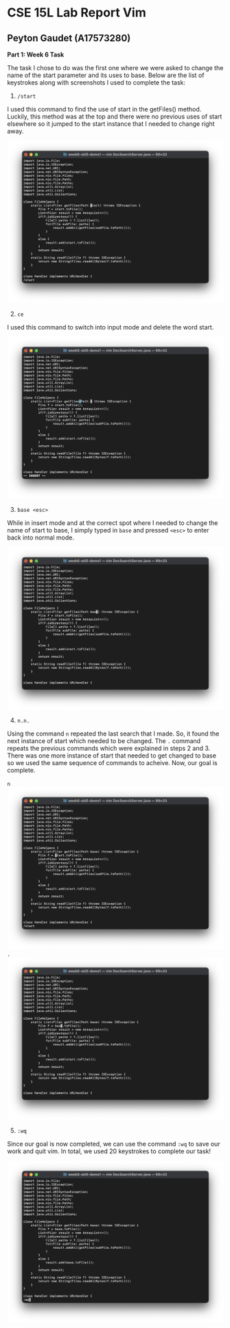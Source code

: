 # CSE 15L Lab Report Vim
## Peyton Gaudet (A17573280)

**Part 1: Week 6 Task**

The task I chose to do was the first one where we were asked to change the name of the start parameter and its uses to base. Below are the list of keystrokes along with screenshots I used to complete the task:

1. `/start`

I used this command to find the use of start in the getFiles() method. Luckily, this method was at the top and there were no previous uses of start elsewhere so it jumped to the start instance that I needed to change right away.

![Image](vim.1.1.png)

2. `ce`

I used this command to switch into input mode and delete the word start.

![Image](vim.1.2.png)

3. `base <esc>`

While in insert mode and at the correct spot where I needed to change the name of start to base, I simply typed in `base` and pressed `<esc>` to enter back into normal mode.

![Image](vim.1.3.png)

4. `n.n.`

Using the command `n` repeated the last search that I made. So, it found the next instance of start which needed to be changed. The `.` command repeats the previous commands which were explained in steps 2 and 3. There was one more instance of start that needed to get changed to base so we used the same sequence of commands to acheive. Now, our goal is complete.

`n`
![Image](vim.1.4.1.png)
`.`
![Image](vim.1.4.2.png)

5. `:wq`

Since our goal is now completed, we can use the command `:wq` to save our work and quit vim. In total, we used 20 keystrokes to complete our task!

![Image](vim.1.5.png)
